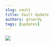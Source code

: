 ```yaml
---
slug: vault
title: Vault Update
authors: gtnardy
tags: [updates]
---
```



![](/img/blog/updates/vault.jpg)